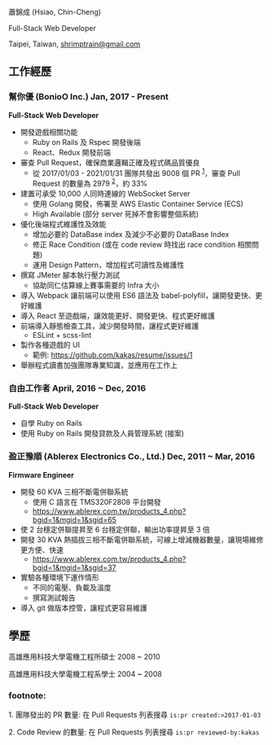 蕭錦成 (Hsiao, Chin-Cheng)

Full-Stack Web Developer

Taipei, Taiwan, shrimptrain@gmail.com

## 工作經歷

### 幫你優 (BonioO Inc.) Jan, 2017 - Present

**Full-Stack Web Developer**

- 開發遊戲相關功能
   - Ruby on Rails 及 Rspec 開發後端
   - React、Redux 開發前端
- 審查 Pull Request，確保商業邏輯正確及程式碼品質優良
   -  從 2017/01/03 - 2021/01/31 團隊共發出 9008 個 PR <sup>[1](#foot-note-1)</sup>，審查 Pull Request 的數量為 2979 <sup>[2](#foot-note-2)</sup>，約 33%
- 建置可承受 10,000 人同時連線的 WebSocket Server
   - 使用 Golang 開發，佈署至 AWS Elastic Container Service (ECS)
   - High Available (部分 server 死掉不會影響整個系統)
- 優化後端程式維護性及效能
   - 增加必要的 DataBase index 及減少不必要的 DataBase Index
   - 修正 Race Condition (或在 code review 時找出 race condition 相關問題)
   - 運用 Design Pattern，增加程式可讀性及維護性
- 撰寫 JMeter 腳本執行壓力測試
   - 協助同仁估算線上賽事需要的 Infra 大小
- 導入 Webpack 讓前端可以使用 ES6 語法及 babel-polyfill，讓開發更快、更好維護
- 導入 React 至遊戲端，讓效能更好、開發更快、程式更好維護
- 前端導入靜態檢查工具，減少開發時間，讓程式更好維護
   - ESLint + scss-lint
- 製作各種遊戲的 UI
   - 範例: https://github.com/kakas/resume/issues/1
- 舉辦程式讀書加強團隊專業知識，並應用在工作上

### 自由工作者 April, 2016 ~ Dec, 2016

**Full-Stack Web Developer**

- 自學 Ruby on Rails
- 使用 Ruby on Rails 開發貸款及人員管理系統 (接案)

### 盈正豫順 (Ablerex Electronics Co., Ltd.) Dec, 2011 ~ Mar, 2016

**Firmware Engineer**

- 開發 60 KVA 三相不斷電併聯系統
   - 使用 C 語言在 TMS320F2808 平台開發
   - https://www.ablerex.com.tw/products_4.php?bgid=1&mgid=1&sgid=65
- 使 2 台穩定併聯提昇至 6 台穩定併聯，輸出功率提昇至 3 倍
- 開發 30 KVA 熱插拔三相不斷電併聯系統，可線上增減機器數量，讓現場維修更方便、快速
   - https://www.ablerex.com.tw/products_4.php?bgid=1&mgid=1&sgid=37
- 實驗各種環境下運作情形
   - 不同的電壓、負載及溫度
   - 撰寫測試報告
- 導入 git 做版本控管，讓程式更容易維護

## 學歷

高雄應用科技大學電機工程所碩士 2008 ~ 2010

高雄應用科技大學電機工程系學士 2004 ~ 2008

### footnote:

<a name="foot-note-1">1. 團隊發出的 PR 數量</a>: 在 Pull Requests 列表搜尋 `is:pr created:>2017-01-03`

<a name="foot-note-2">2. Code Review 的數量</a>: 在 Pull Requests 列表搜尋 `is:pr reviewed-by:kakas`
